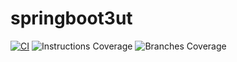 # springboot3ut

[![CI](https://github.com/pure-study/springboot3ut/actions/workflows/maven.yml/badge.svg)](https://github.com/pure-study/springboot3ut/actions/workflows/maven.yml)
![Instructions Coverage](https://pure-study.github.io/springboot3ut/badges/instructions.svg)
![Branches Coverage](https://pure-study.github.io/springboot3ut/badges/branches.svg)
